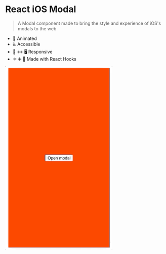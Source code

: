# React iOS Modal

> A Modal component made to bring the style and experience of iOS's modals to the web

- 🥇 Animated
- ♿️ Accessible
- 📱 ↔️ 🖥 Responsive
- ⚛️ ➕ 🎣 Made with React Hooks

<img src="https://github.com/chet-w/react-ios-modal/blob/master/public/mobile-demo.gif"/>
